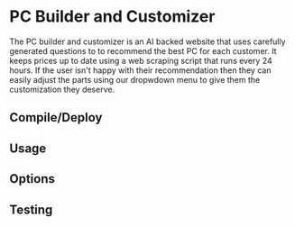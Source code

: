 # PC Builder and Customizer

The PC builder and customizer is an AI backed website that uses carefully generated questions to 
to recommend the best PC for each customer. It keeps prices up to date using a web scraping script
that runs every 24 hours. If the user isn't happy with their recommendation then they can easily 
adjust the parts using our dropwdown menu to give them the customization they deserve.

## Compile/Deploy

## Usage

## Options

## Testing

